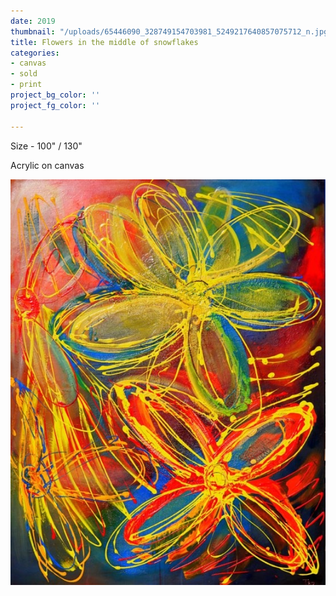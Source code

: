 ```yaml
---
date: 2019
thumbnail: "/uploads/65446090_328749154703981_5249217640857075712_n.jpg"
title: Flowers in the middle of snowflakes
categories:
- canvas
- sold
- print
project_bg_color: ''
project_fg_color: ''

---
```

Size - 100" / 130"

Acrylic on canvas

![](/uploads/65446090_328749154703981_5249217640857075712_n.jpg)